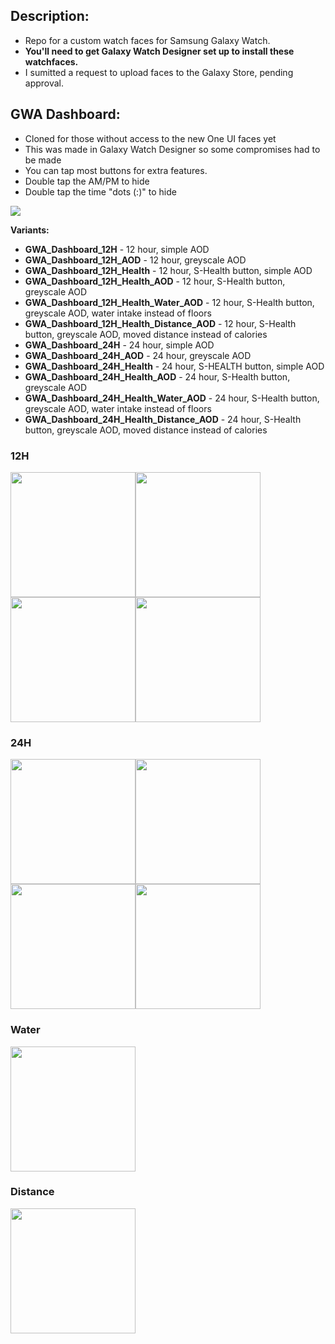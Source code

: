 ## Description:
- Repo for a custom watch faces for Samsung Galaxy Watch.
- **You'll need to get Galaxy Watch Designer set up to install these watchfaces.**
- I sumitted a request to upload faces to the Galaxy Store, pending approval.

## GWA Dashboard:
- Cloned for those without access to the new One UI faces yet
- This was made in Galaxy Watch Designer so some compromises had to be made
- You can tap most buttons for extra features.
- Double tap the AM/PM to hide
- Double tap the time "dots (:)" to hide

<img src="https://imgur.com/HMhO8H9.png">

**Variants:**
- **GWA_Dashboard_12H** - 12 hour, simple AOD
- **GWA_Dashboard_12H_AOD** - 12 hour, greyscale AOD
- **GWA_Dashboard_12H_Health** - 12 hour, S-Health button, simple AOD
- **GWA_Dashboard_12H_Health_AOD** - 12 hour, S-Health button, greyscale AOD
- **GWA_Dashboard_12H_Health_Water_AOD** - 12 hour, S-Health button, greyscale AOD, water intake instead of floors
- **GWA_Dashboard_12H_Health_Distance_AOD** - 12 hour, S-Health button, greyscale AOD, moved distance instead of calories
- **GWA_Dashboard_24H** - 24 hour, simple AOD
- **GWA_Dashboard_24H_AOD** - 24 hour, greyscale AOD
- **GWA_Dashboard_24H_Health** - 24 hour, S-HEALTH button, simple AOD
- **GWA_Dashboard_24H_Health_AOD** - 24 hour, S-Health button, greyscale AOD
- **GWA_Dashboard_24H_Health_Water_AOD** - 24 hour, S-Health button, greyscale AOD, water intake instead of floors
- **GWA_Dashboard_24H_Health_Distance_AOD** - 24 hour, S-Health button, greyscale AOD, moved distance instead of calories

### 12H
<img src="https://imgur.com/Ew4k1gy.png" width="200" height="200"><img src="https://imgur.com/8dJysBG.png" width="200" height="200"><img src="https://imgur.com/P0TyDno.png" width="200" height="200"><img src="https://imgur.com/xWTLUd0.png" width="200" height="200">

### 24H
<img src="https://imgur.com/qShOHiv.png" width="200" height="200"><img src="https://imgur.com/Esj24S2.png" width="200" height="200"><img src="https://imgur.com/KAfLHWV.png" width="200" height="200"><img src="https://imgur.com/jgkcFbL.png" width="200" height="200">

### Water
<img src="https://imgur.com/3XMksXc.png" width="200" height="200">

### Distance
<img src="https://imgur.com/D0BPClE.png" width="200" height="200">
